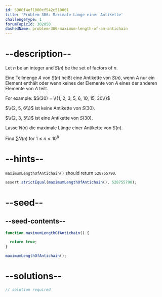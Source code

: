 ```yaml
---
id: 5900f4ef1000cf542c510001
title: 'Problem 386: Maximale Länge einer Antikette'
challengeType: 1
forumTopicId: 302050
dashedName: problem-386-maximum-length-of-an-antichain
---
```


# --description--

Let $n$ be an integer and $S(n)$ be the set of factors of $n$.

Eine Teilmenge $A$ von $S(n)$ heißt eine Antikette von $S(n)$, wenn $A$ nur ein Element enthält oder wenn keines der Elemente von $A$ eines der anderen Elemente von $A$ teilt.

For example: $S(30) = \\{1, 2, 3, 5, 6, 10, 15, 30\\}$

$\\{2, 5, 6\\}$ ist keine Antikette von $S(30)$.

$\\{2, 3, 5\\}$ ist eine Antikette von $S(30)$.

Lasse $N(n)$ die maximale Länge einer Antikette von $S(n)$.

Find $\sum N(n)$ for $1 ≤ n ≤ {10}^8$

# --hints--

`maximumLengthOfAntichain()` should return `528755790`.

```js
assert.strictEqual(maximumLengthOfAntichain(), 528755790);
```

# --seed--

## --seed-contents--

```js
function maximumLengthOfAntichain() {

  return true;
}

maximumLengthOfAntichain();
```

# --solutions--

```js
// solution required
```
